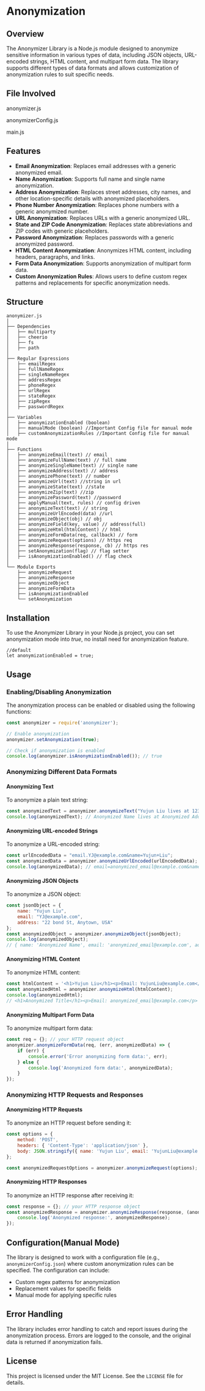 
# Anonymization

## Overview

The Anonymizer Library is a Node.js module designed to anonymize sensitive information in various types of data, including JSON objects, URL-encoded strings, HTML content, and multipart form data. The library supports different types of data formats and allows customization of anonymization rules to suit specific needs.

## File Involved

  anonymizer.js

  anonymizerConfig.js

  main.js

## Features

- **Email Anonymization**: Replaces email addresses with a generic anonymized email.
- **Name Anonymization**: Supports full name and single name anonymization.
- **Address Anonymization**: Replaces street addresses, city names, and other location-specific details with anonymized placeholders.
- **Phone Number Anonymization**: Replaces phone numbers with a generic anonymized number.
- **URL Anonymization**: Replaces URLs with a generic anonymized URL.
- **State and ZIP Code Anonymization**: Replaces state abbreviations and ZIP codes with generic placeholders.
- **Password Anonymization**: Replaces passwords with a generic anonymized password.
- **HTML Content Anonymization**: Anonymizes HTML content, including headers, paragraphs, and links.
- **Form Data Anonymization**: Supports anonymization of multipart form data.
- **Custom Anonymization Rules**: Allows users to define custom regex patterns and replacements for specific anonymization needs.

## Structure

```
anonymizer.js
│
├── Dependencies
│   ├── multiparty
│   ├── cheerio
│   ├── fs
│   ├── path
│
├── Regular Expressions
│   ├── emailRegex
│   ├── fullNameRegex
│   ├── singleNameRegex
│   ├── addressRegex
│   ├── phoneRegex
│   ├── urlRegex
│   ├── stateRegex
│   ├── zipRegex
│   ├── passwordRegex
│
├── Variables
│   ├── anonymizationEnabled (boolean)
│   ├── manualMode (boolean) //Important Config file for manual mode
│   ├── customAnonymizationRules //Important Config file for manual mode
│
├── Functions
│   ├── anonymizeEmail(text) // email
│   ├── anonymizeFullName(text) // full name
│   ├── anonymizeSingleName(text) // single name
│   ├── anonymizeAddress(text) // address
│   ├── anonymizePhone(text) // number
│   ├── anonymizeUrl(text) //string in url
│   ├── anonymizeState(text) //state
│   ├── anonymizeZip(text) //zip
│   ├── anonymizePassword(text) //password
│   ├── applyManual(text, rules) // config driven
│   ├── anonymizeText(text) // string
│   ├── anonymizeUrlEncoded(data) //url
│   ├── anonymizeObject(obj) // obj
│   ├── anonymizeField(key, value) // address(full)
│   ├── anonymizeHtml(htmlContent) // html
│   ├── anonymizeFormData(req, callback) // form
│   ├── anonymizeRequest(options) // https req
│   ├── anonymizeResponse(response, cb) // https res
│   ├── setAnonymization(flag) // flag setter
│   ├── isAnonymizationEnabled() // flag check
│
└── Module Exports
    ├── anonymizeRequest
    ├── anonymizeResponse
    ├── anonymizeObject
    ├── anonymizeFormData
    ├── isAnonymizationEnabled
    └── setAnonymization
```

## Installation

To use the Anonymizer Library in your Node.js project, you can set anonymization mode into *true*, no install need for anonymization feature.

```
//default
let anonymizationEnabled = true;
```

## Usage

### Enabling/Disabling Anonymization

The anonymization process can be enabled or disabled using the following functions:

```javascript
const anonymizer = require('anonymizer');

// Enable anonymization
anonymizer.setAnonymization(true);

// Check if anonymization is enabled
console.log(anonymizer.isAnonymizationEnabled()); // true
```

### Anonymizing Different Data Formats

#### Anonymizing Text

To anonymize a plain text string:

```javascript
const anonymizedText = anonymizer.anonymizeText("Yujun Liu lives at 123 Main St.");
console.log(anonymizedText); // Anonymized Name lives at Anonymized Address.
```

#### Anonymizing URL-encoded Strings

To anonymize a URL-encoded string:

```javascript
const urlEncodedData = "email.YJ@example.com&name=Yujun+Liu";
const anonymizedData = anonymizer.anonymizeUrlEncoded(urlEncodedData);
console.log(anonymizedData); // email=anonymized_email@example.com&name=Anonymized+Name
```

#### Anonymizing JSON Objects

To anonymize a JSON object:

```javascript
const jsonObject = {
    name: "Yujun Liu",
    email: "YJ@example.com",
    address: "22 bond St, Anytown, USA"
};
const anonymizedObject = anonymizer.anonymizeObject(jsonObject);
console.log(anonymizedObject);
// { name: 'Anonymized Name', email: 'anonymized_email@example.com', address: 'Anonymized Address' }
```

#### Anonymizing HTML Content

To anonymize HTML content:

```javascript
const htmlContent = '<h1>Yujun Liu</h1><p>Email: YujunLiu@example.com</p>';
const anonymizedHtml = anonymizer.anonymizeHtml(htmlContent);
console.log(anonymizedHtml); 
// <h1>Anonymized Title</h1><p>Email: anonymized_email@example.com</p>
```

#### Anonymizing Multipart Form Data

To anonymize multipart form data:

```javascript
const req = {}; // your HTTP request object
anonymizer.anonymizeFormData(req, (err, anonymizedData) => {
    if (err) {
        console.error('Error anonymizing form data:', err);
    } else {
        console.log('Anonymized form data:', anonymizedData);
    }
});
```

### Anonymizing HTTP Requests and Responses

#### Anonymizing HTTP Requests

To anonymize an HTTP request before sending it:

```javascript
const options = {
    method: 'POST',
    headers: { 'Content-Type': 'application/json' },
    body: JSON.stringify({ name: 'Yujun Liu', email: 'YujunLiu@example.com' })
};

const anonymizedRequestOptions = anonymizer.anonymizeRequest(options);
```

#### Anonymizing HTTP Responses

To anonymize an HTTP response after receiving it:

```javascript
const response = {}; // your HTTP response object
const anonymizedResponse = anonymizer.anonymizeResponse(response, (anonymizedResponse) => {
    console.log('Anonymized response:', anonymizedResponse);
});
```

## Configuration(Manual Mode)

The library is designed to work with a configuration file (e.g., `anonymizerConfig.json`) where custom anonymization rules can be specified. The configuration can include:

- Custom regex patterns for anonymization
- Replacement values for specific fields
- Manual mode for applying specific rules

## Error Handling

The library includes error handling to catch and report issues during the anonymization process. Errors are logged to the console, and the original data is returned if anonymization fails.

## License

This project is licensed under the MIT License. See the `LICENSE` file for details.